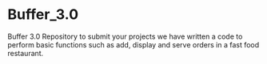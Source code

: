 # Buffer_3.0
Buffer 3.0 Repository to submit your projects
we have written a code to perform basic functions such as add, display and serve orders in a fast food restaurant.
